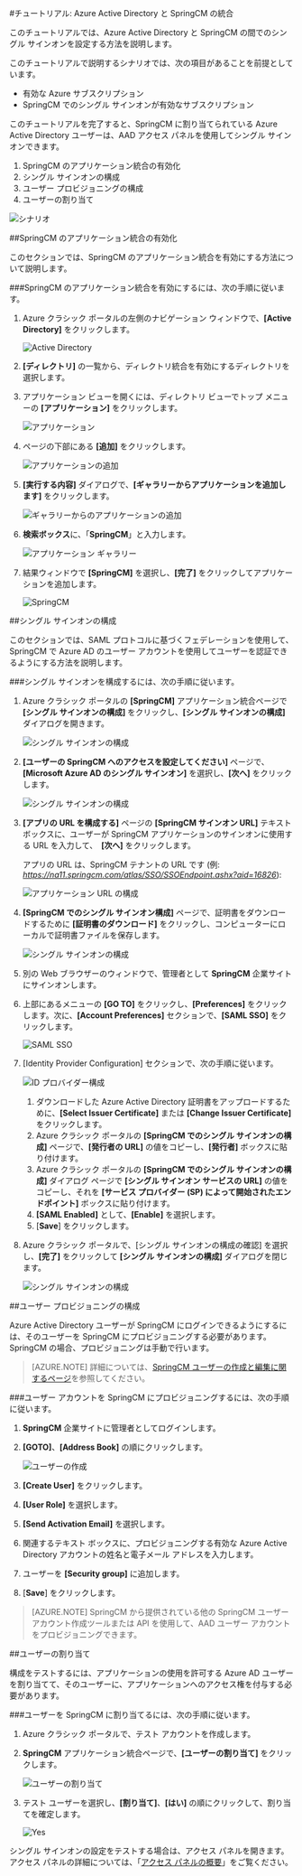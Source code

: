 <properties 
    pageTitle="チュートリアル: Azure Active Directory と SpringCM の統合 | Microsoft Azure" 
    description="Azure Active Directory で SpringCM を使用して、シングル サインオンや自動プロビジョニングなどを有効にする方法について説明します。" 
    services="active-directory" 
    authors="jeevansd"  
    documentationCenter="na" 
    manager="femila"/>
<tags 
    ms.service="active-directory" 
    ms.devlang="na" 
    ms.topic="article" 
    ms.tgt_pltfrm="na" 
    ms.workload="identity" 
    ms.date="09/19/2016" 
    ms.author="jeedes" />

#チュートリアル: Azure Active Directory と SpringCM の統合
  
このチュートリアルでは、Azure Active Directory と SpringCM の間でのシングル サインオンを設定する方法を説明します。
  
このチュートリアルで説明するシナリオでは、次の項目があることを前提としています。

-   有効な Azure サブスクリプション
-   SpringCM でのシングル サインオンが有効なサブスクリプション
  
このチュートリアルを完了すると、SpringCM に割り当てられている Azure Active Directory ユーザーは、AAD アクセス パネルを使用してシングル サインオンできます。

1.  SpringCM のアプリケーション統合の有効化
2.  シングル サインオンの構成
3.  ユーザー プロビジョニングの構成
4.  ユーザーの割り当て

![シナリオ](./media/active-directory-saas-spring-cm-tutorial/IC797044.png "シナリオ")

##SpringCM のアプリケーション統合の有効化
  
このセクションでは、SpringCM のアプリケーション統合を有効にする方法について説明します。

###SpringCM のアプリケーション統合を有効にするには、次の手順に従います。

1.  Azure クラシック ポータルの左側のナビゲーション ウィンドウで、**[Active Directory]** をクリックします。

    ![Active Directory](./media/active-directory-saas-spring-cm-tutorial/IC700993.png "Active Directory")

2.  **[ディレクトリ]** の一覧から、ディレクトリ統合を有効にするディレクトリを選択します。

3.  アプリケーション ビューを開くには、ディレクトリ ビューでトップ メニューの **[アプリケーション]** をクリックします。

    ![アプリケーション](./media/active-directory-saas-spring-cm-tutorial/IC700994.png "アプリケーション")

4.  ページの下部にある **[追加]** をクリックします。

    ![アプリケーションの追加](./media/active-directory-saas-spring-cm-tutorial/IC749321.png "アプリケーションの追加")

5.  **[実行する内容]** ダイアログで、**[ギャラリーからアプリケーションを追加します]** をクリックします。

    ![ギャラリーからのアプリケーションの追加](./media/active-directory-saas-spring-cm-tutorial/IC749322.png "ギャラリーからのアプリケーションの追加")

6.  **検索ボックス**に、「**SpringCM**」と入力します。

    ![アプリケーション ギャラリー](./media/active-directory-saas-spring-cm-tutorial/IC797045.png "アプリケーション ギャラリー")

7.  結果ウィンドウで **[SpringCM]** を選択し、**[完了]** をクリックしてアプリケーションを追加します。

    ![SpringCM](./media/active-directory-saas-spring-cm-tutorial/IC797046.png "SpringCM")

##シングル サインオンの構成
  
このセクションでは、SAML プロトコルに基づくフェデレーションを使用して、SpringCM で Azure AD のユーザー アカウントを使用してユーザーを認証できるようにする方法を説明します。

###シングル サインオンを構成するには、次の手順に従います。

1.  Azure クラシック ポータルの **[SpringCM]** アプリケーション統合ページで **[シングル サインオンの構成]** をクリックし、**[シングル サインオンの構成]** ダイアログを開きます。

    ![シングル サインオンの構成](./media/active-directory-saas-spring-cm-tutorial/IC797047.png "シングル サインオンの構成")

2.  **[ユーザーの SpringCM へのアクセスを設定してください]** ページで、**[Microsoft Azure AD のシングル サインオン]** を選択し、**[次へ]** をクリックします。

    ![シングル サインオンの構成](./media/active-directory-saas-spring-cm-tutorial/IC797048.png "シングル サインオンの構成")

3.  **[アプリの URL を構成する]** ページの **[SpringCM サインオン URL]** テキスト ボックスに、ユーザーが SpringCM アプリケーションのサインオンに使用する URL を入力して、　**[次へ]** をクリックします。

    アプリの URL は、SpringCM テナントの URL です (例: *https://na11.springcm.com/atlas/SSO/SSOEndpoint.ashx?aid=16826*):

    ![アプリケーション URL の構成](./media/active-directory-saas-spring-cm-tutorial/IC797049.png "アプリケーション URL の構成")

4.  **[SpringCM でのシングル サインオン構成]** ページで、証明書をダウンロードするために **[証明書のダウンロード]** をクリックし、コンピューターにローカルで証明書ファイルを保存します。

    ![シングル サインオンの構成](./media/active-directory-saas-spring-cm-tutorial/IC797050.png "シングル サインオンの構成")

5.  別の Web ブラウザーのウィンドウで、管理者として **SpringCM** 企業サイトにサインオンします。

6.  上部にあるメニューの **[GO TO]** をクリックし、**[Preferences]** をクリックします。次に、**[Account Preferences]** セクションで、**[SAML SSO]** をクリックします。

    ![SAML SSO](./media/active-directory-saas-spring-cm-tutorial/IC797051.png "SAML SSO")

7.  [Identity Provider Configuration] セクションで、次の手順に従います。

    ![ID プロバイダー構成](./media/active-directory-saas-spring-cm-tutorial/IC797052.png "ID プロバイダー構成")

    1.  ダウンロードした Azure Active Directory 証明書をアップロードするために、**[Select Issuer Certificate]** または **[Change Issuer Certificate]** をクリックします。
    2.  Azure クラシック ポータルの **[SpringCM でのシングル サインオンの構成]** ページで、**[発行者の URL]** の値をコピーし、**[発行者]** ボックスに貼り付けます。
    3.  Azure クラシック ポータルの **[SpringCM でのシングル サインオンの構成]** ダイアログ ページで **[シングル サインオン サービスの URL]** の値をコピーし、それを **[サービス プロバイダー (SP) によって開始されたエンドポイント]** ボックスに貼り付けます。
    4.  **[SAML Enabled]** として、**[Enable]** を選択します。
    5.  [**Save**] をクリックします。

8.  Azure クラシック ポータルで、[シングル サインオンの構成の確認] を選択し、**[完了]** をクリックして **[シングル サインオンの構成]** ダイアログを閉じます。

    ![シングル サインオンの構成](./media/active-directory-saas-spring-cm-tutorial/IC797053.png "シングル サインオンの構成")

##ユーザー プロビジョニングの構成
  
Azure Active Directory ユーザーが SpringCM にログインできるようにするには、そのユーザーを SpringCM にプロビジョニングする必要があります。SpringCM の場合、プロビジョニングは手動で行います。

>[AZURE.NOTE] 詳細については、[SpringCM ユーザーの作成と編集に関するページ](http://knowledge.springcm.com/create-and-edit-a-springcm-user)を参照してください。

###ユーザー アカウントを SpringCM にプロビジョニングするには、次の手順に従います。

1.  **SpringCM** 企業サイトに管理者としてログインします。

2.  **[GOTO]**、**[Address Book]** の順にクリックします。

    ![ユーザーの作成](./media/active-directory-saas-spring-cm-tutorial/IC797054.png "Create User")

3.  **[Create User]** をクリックします。

4.  **[User Role]** を選択します。

5.  **[Send Activation Email]** を選択します。

6.  関連するテキスト ボックスに、プロビジョニングする有効な Azure Active Directory アカウントの姓名と電子メール アドレスを入力します。

7.  ユーザーを **[Security group]** に追加します。

8.  [**Save**] をクリックします。

>[AZURE.NOTE] SpringCM から提供されている他の SpringCM ユーザー アカウント作成ツールまたは API を使用して、AAD ユーザー アカウントをプロビジョニングできます。

##ユーザーの割り当て
  
構成をテストするには、アプリケーションの使用を許可する Azure AD ユーザーを割り当てて、そのユーザーに、アプリケーションへのアクセス権を付与する必要があります。

###ユーザーを SpringCM に割り当てるには、次の手順に従います。

1.  Azure クラシック ポータルで、テスト アカウントを作成します。

2.  **SpringCM** アプリケーション統合ページで、**[ユーザーの割り当て]** をクリックします。

    ![ユーザーの割り当て](./media/active-directory-saas-spring-cm-tutorial/IC797055.png "ユーザーの割り当て")

3.  テスト ユーザーを選択し、**[割り当て]**、**[はい]** の順にクリックして、割り当てを確定します。

    ![Yes](./media/active-directory-saas-spring-cm-tutorial/IC767830.png "Yes")
  
シングル サインオンの設定をテストする場合は、アクセス パネルを開きます。アクセス パネルの詳細については、「[アクセス パネルの概要](active-directory-saas-access-panel-introduction.md)」をご覧ください。

<!---HONumber=AcomDC_0921_2016-->